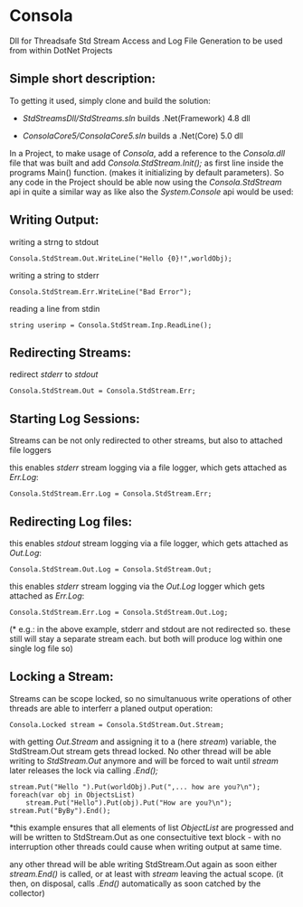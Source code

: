 Consola
=======


Dll for Threadsafe Std Stream Access and Log File Generation to be used from within DotNet Projects


## Simple short description:

To getting it used, simply clone and build the solution: 
 
 - *StdStreamsDll/StdStreams.sln* builds .Net(Framework) 4.8 dll 
 
 - *ConsolaCore5/ConsolaCore5.sln* builds a .Net(Core) 5.0 dll
 
In a Project, to make usage of *Consola*, add a reference to the *Consola.dll* file that was built and add *Consola.StdStream.Init();* as first line inside the programs Main() function. (makes it initializing by default parameters). So any code in the Project should be able now using the *Consola.StdStream* api in quite a similar way as like also the  *System.Console* api would be used:

## Writing Output:

writing a strng to stdout
```
Consola.StdStream.Out.WriteLine("Hello {0}!",worldObj);
```

writing a string to stderr
```
Consola.StdStream.Err.WriteLine("Bad Error");
```

reading a line from stdin
```
string userinp = Consola.StdStream.Inp.ReadLine();
```

## Redirecting Streams: 

redirect *stderr* to *stdout*
```
Consola.StdStream.Out = Consola.StdStream.Err;
```


## Starting Log Sessions: 

Streams can be not only redirected to other streams, but also to attached file loggers

this enables *stderr* stream logging via a file logger, which gets attached as *Err.Log*:
```
Consola.StdStream.Err.Log = Consola.StdStream.Err;
```

## Redirecting Log files: 

this enables *stdout* stream logging via a file logger, which gets attached as *Out.Log*:
```
Consola.StdStream.Out.Log = Consola.StdStream.Out;
```

this enables *stderr* stream logging via the *Out.Log* logger which gets attached as *Err.Log*:
```
Consola.StdStream.Err.Log = Consola.StdStream.Out.Log;
```

(* e.g.: in the above example, stderr and stdout are not redirected so. these still will stay a separate stream each. but both will produce log within one single log file so) 


## Locking a Stream:

Streams can be scope locked, so no simultanuous write operations of other threads are able to interferr a planed output operation:
```
Consola.Locked stream = Consola.StdStream.Out.Stream;
```

with getting *Out.Stream* and assigning it to a (here *stream*) variable, the StdStream.Out stream gets thread locked. No other thread will be able writing to *StdStream.Out* anymore and will be forced to wait until *stream* later releases the lock via calling *.End();*
```
stream.Put("Hello ").Put(worldObj).Put(",... how are you?\n");
foreach(var obj in ObjectsList)
    stream.Put("Hello").Put(obj).Put("How are you?\n");
stream.Put("ByBy").End();
```

*this example ensures that all elements of list *ObjectList* are progressed and will be written to StdStream.Out as one consectuitive text block - with no interruption other threads could cause when writing output at same time.

any other thread will be able writing StdStream.Out again as soon either *stream.End()* is called, or at least with *stream* leaving the actual scope. (it then, on disposal, calls *.End()* automatically as soon catched by the collector) 
